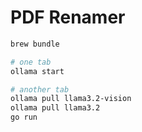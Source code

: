 # PDF Renamer

```bash
brew bundle

# one tab
ollama start

# another tab
ollama pull llama3.2-vision
ollama pull llama3.2
go run 